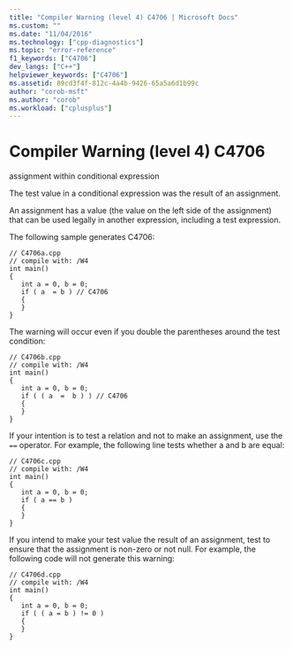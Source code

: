 ```yaml
---
title: "Compiler Warning (level 4) C4706 | Microsoft Docs"
ms.custom: ""
ms.date: "11/04/2016"
ms.technology: ["cpp-diagnostics"]
ms.topic: "error-reference"
f1_keywords: ["C4706"]
dev_langs: ["C++"]
helpviewer_keywords: ["C4706"]
ms.assetid: 89cd3f4f-812c-4a4b-9426-65a5a6d1b99c
author: "corob-msft"
ms.author: "corob"
ms.workload: ["cplusplus"]
---
```

# Compiler Warning (level 4) C4706

assignment within conditional expression

The test value in a conditional expression was the result of an assignment.

An assignment has a value (the value on the left side of the assignment) that can be used legally in another expression, including a test expression.

The following sample generates C4706:

```
// C4706a.cpp
// compile with: /W4
int main()
{
   int a = 0, b = 0;
   if ( a  = b ) // C4706
   {
   }
}
```

The warning will occur even if you double the parentheses around the test condition:

```
// C4706b.cpp
// compile with: /W4
int main()
{
   int a = 0, b = 0;
   if ( ( a  =  b ) ) // C4706
   {
   }
}
```

If your intention is to test a relation and not to make an assignment, use the `==` operator. For example, the following line tests whether a and b are equal:

```
// C4706c.cpp
// compile with: /W4
int main()
{
   int a = 0, b = 0;
   if ( a == b )
   {
   }
}
```

If you intend to make your test value the result of an assignment, test to ensure that the assignment is non-zero or not null. For example, the following code will not generate this warning:

```
// C4706d.cpp
// compile with: /W4
int main()
{
   int a = 0, b = 0;
   if ( ( a = b ) != 0 )
   {
   }
}
```